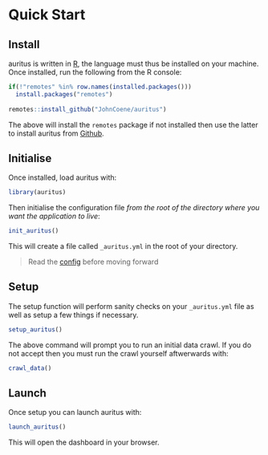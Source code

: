 # Quick Start

## Install

auritus is written in [R](https://www.r-project.org/), the language must thus be installed on your machine. Once installed, run the following from the R console:

```r
if(!"remotes" %in% row.names(installed.packages()))
  install.packages("remotes")
  
remotes::install_github("JohnCoene/auritus")
```

The above will install the `remotes` package if not installed then use the latter to install auritus from [Github](https://github.com/JohnCoene/auritus).

## Initialise

Once installed, load auritus with:

```r
library(auritus)
```

Then initialise the configuration file _from the root of the directory where you want the application to live_:

```r
init_auritus()
```

This will create a file called `_auritus.yml` in the root of your directory.

> Read the [config](/config) before moving forward

## Setup

The setup function will perform sanity checks on your `_auritus.yml` file as well as setup a few things if necessary. 

```r
setup_auritus()
```

The above command will prompt you to run an initial data crawl. If you do not accept then you must run the crawl yourself aftwerwards with:

```r
crawl_data()
```

## Launch

Once setup you can launch auritus with:

```r
launch_auritus()
```

This will open the dashboard in your browser.
